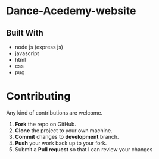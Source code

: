 # Dance-Acedemy-website

## Built With

* node js (express js)
* javascript
* html
* css 
* pug

Contributing
==========
Any kind of contributions are welcome.

1. **Fork** the repo on GitHub.
2. **Clone** the project to your own machine.
3. **Commit** changes to **development** branch.
4. **Push** your work back up to your fork.
5. Submit a **Pull request** so that I can review your changes